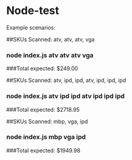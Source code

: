 # Node-test


Example scenarios:

##SKUs Scanned: atv, atv, atv, vga

### node index.js atv atv atv vga

###Total expected: $249.00

##SKUs Scanned: atv, ipd, ipd, atv, ipd, ipd, ipd

### node index.js atv ipd ipd atv ipd ipd ipd

###Total expected: $2718.95

##SKUs Scanned: mbp, vga, ipd

### node index.js mbp vga ipd

###Total expected: $1949.98



